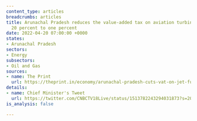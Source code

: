 ```yaml
---
content_type: articles
breadcrumbs: articles
title: Arunachal Pradesh reduces the value-added tax on aviation turbine fuel from
  20 percent to one percent
date: 2022-04-20 07:00:00 +0000
states:
- Arunachal Pradesh
sectors:
- Energy
subsectors:
- Oil and Gas
sources:
- name: The Print
  url: https://theprint.in/economy/arunachal-pradesh-cuts-vat-on-jet-fuel-to-1-pc-from-20-pc/913056/
details:
- name: Chief Minister's Tweet
  url: https://twitter.com/CNBCTV18Live/status/1513782243294031873?s=20&t=iNm8C_lfUZVhofe0dD9qcQ
is_analysis: false

---
```

